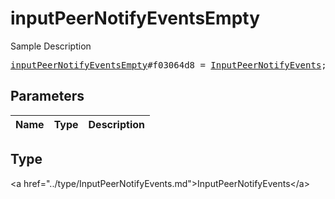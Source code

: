 # inputPeerNotifyEventsEmpty

Sample Description

<pre>
<a href="../constructor/inputPeerNotifyEventsEmpty.md">inputPeerNotifyEventsEmpty</a>#f03064d8 = <a href="../type/InputPeerNotifyEvents.md">InputPeerNotifyEvents</a>;
</pre>

## Parameters

| Name | Type | Description |
|------|:----:|-------------|

## Type

&lt;a href=&#34;../type/InputPeerNotifyEvents.md&#34;&gt;InputPeerNotifyEvents&lt;/a&gt;
